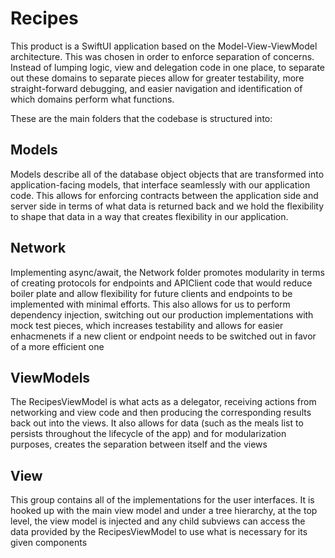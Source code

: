 # Recipes

This product is a SwiftUI application based on the Model-View-ViewModel architecture. This was chosen in order to enforce separation of concerns. Instead of lumping logic, view and delegation code in one place, to separate out these domains to separate pieces allow for greater testability, more straight-forward debugging, and easier navigation and identification of which domains perform what functions. 

These are the main folders that the codebase is structured into:

## Models
Models describe all of the database object objects that are transformed into application-facing models, that interface seamlessly with our application code. This allows for enforcing contracts between the application side and server side in terms of what data is returned back and we hold the flexibility to shape that data in a way that creates flexibility in our application.

## Network
Implementing async/await, the Network folder promotes modularity in terms of creating protocols for endpoints and APIClient code that would reduce boiler plate and allow flexibility for future clients and endpoints to be implemented with minimal efforts. This also allows for us to perform dependency injection, switching out our production implementations with mock test pieces, which increases testability and allows for easier enhacmenets if a new client or endpoint needs to be switched out in favor of a more efficient one

## ViewModels
The RecipesViewModel is what acts as a delegator, receiving actions from networking and view code and then producing the corresponding results back out into the views. It also allows for data (such as the meals list to persists throughout the lifecycle of the app) and for modularization purposes, creates the separation between itself and the views

## View
This group contains all of the implementations for the user interfaces. It is hooked up with the main view model and under a tree hierarchy, at the top level, the view model is injected and any child subviews can access the data provided by the RecipesViewModel to use what is necessary for its given components